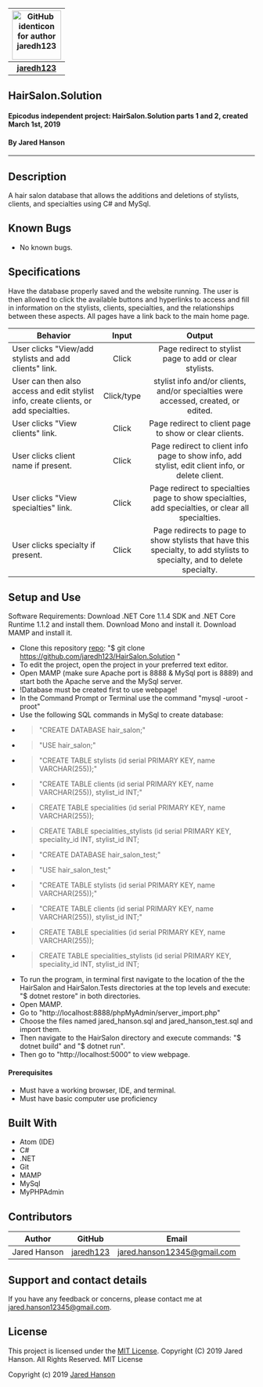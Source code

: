 |<img src="https://github.com/identicons/jaredh123.png" width=100 alt="GitHub identicon for author jaredh123">|
|:-----:|
| [**jaredh123**](https://github.com/jaredh123 ) |

##  **HairSalon.Solution**

#### Epicodus independent project: HairSalon.Solution parts 1 and 2, created March 1st, 2019
#### By Jared Hanson

----------

## Description

A hair salon database that allows the additions and deletions of stylists, clients, and specialties using C# and MySql.

## Known Bugs

* No known bugs.

## Specifications
Have the database properly saved and the website running. The user is then allowed to click the available buttons and hyperlinks to access and fill in information on the stylists, clients, specialties, and the relationships between these aspects. All pages have a link back to the main home page.

| Behavior | Input | Output |
|----------|:-----:|:------:|
| User clicks "View/add stylists and add clients" link. | Click | Page redirect to stylist page to add or clear stylists. |
| User can then also access and edit stylist info, create clients, or add specialties. | Click/type | stylist info and/or clients, and/or specialties were accessed, created, or edited. |
| User clicks "View clients" link. | Click | Page redirect to client page to show or clear clients. |
| User clicks client name if present. | Click | Page redirect to client info page to show info, add stylist, edit client info, or delete client. |
| User clicks "View specialties" link. | Click | Page redirect to specialties page to show specialties, add specialties, or clear all specialties. |
| User clicks specialty if present. | Click | Page redirects to page to show stylists that have this specialty, to add stylists to specialty, and to delete specialty. |

## Setup and Use
Software Requirements:
Download .NET Core 1.1.4 SDK and .NET Core Runtime 1.1.2 and install them. Download Mono and install it. Download MAMP and install it.

* Clone this repository [repo](https://github.com/jaredh123/HairSalon.Solution): "$ git clone https://github.com/jaredh123/HairSalon.Solution "
* To edit the project, open the project in your preferred text editor.
* Open MAMP (make sure Apache port is 8888 & MySql port is 8889) and start both the Apache serve and the MySql server.
* !Database must be created first to use webpage!
* In the Command Prompt or Terminal use the command "mysql -uroot -proot"
* Use the following SQL commands in MySql to create database:
* > "CREATE DATABASE hair_salon;"
* > "USE hair_salon;"
* > "CREATE TABLE stylists (id serial PRIMARY KEY, name VARCHAR(255));"
* > "CREATE TABLE clients (id serial PRIMARY KEY, name VARCHAR(255)), stylist_id INT;"
* > CREATE TABLE specialities (id serial PRIMARY KEY, name VARCHAR(255));
* > CREATE TABLE specialities_stylists (id serial PRIMARY KEY, speciality_id INT, stylist_id INT;
* > "CREATE DATABASE hair_salon_test;"
* > "USE hair_salon_test;"
* > "CREATE TABLE stylists (id serial PRIMARY KEY, name VARCHAR(255));"
* > "CREATE TABLE clients (id serial PRIMARY KEY, name VARCHAR(255)), stylist_id INT;"
* > CREATE TABLE specialities (id serial PRIMARY KEY, name VARCHAR(255));
* > CREATE TABLE specialities_stylists (id serial PRIMARY KEY, speciality_id INT, stylist_id INT;
* To run the program, in terminal first navigate to the location of the the HairSalon and HairSalon.Tests directories at the top levels and execute: "$ dotnet restore" in both directories.
* Open MAMP.
* Go to "http://localhost:8888/phpMyAdmin/server_import.php"
* Choose the files named jared_hanson.sql and jared_hanson_test.sql and import them.
* Then navigate to the HairSalon directory and execute commands: "$ dotnet build" and "$ dotnet run".
* Then go to "http://localhost:5000" to view webpage.

#### Prerequisites
* Must have a working browser, IDE, and terminal.
* Must have basic computer use proficiency

## Built With

* Atom (IDE)
* C#
* .NET
* Git
* MAMP
* MySql
* MyPHPAdmin

## Contributors

| Author | GitHub | Email |
|--------|:------:|:-----:|
| Jared Hanson | [jaredh123](https://github.com/jaredh123) | [jared.hanson12345@gmail.com](mailto:jared.hanson12345@gmail.com) |

## Support and contact details

If you have any feedback or concerns, please contact me at [jared.hanson12345@gmail.com](mailto:jared.hanson12345@gmail.com).

## License

This project is licensed under the [MIT License](https://opensource.org/licenses/MIT). Copyright (C) 2019 Jared Hanson. All Rights Reserved. MIT License

Copyright (c) 2019 [Jared Hanson](https://github.com/jaredh123)
